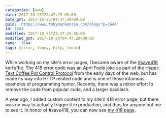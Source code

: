 ```yaml
---
categories: [www]
date: 2017-10-25T23:47:29-05:00
date_gmt: 2017-10-26T04:47:29+00:00
guid: 'https://www.tobymackenzie.com/blog/?p=1644'
id: 1644
modified: 2017-10-25T23:47:29-05:00
modified_gmt: 2017-10-26T04:47:29+00:00
name: '1644'
tags: [error, funny, http, tmcom]
---
```


While working on my site's error pages, I became aware of the [#save418](http://save418.com/) kerfuffle.<!--more-->  The 418 error code was an April Fools joke as part of the [Hyper-Text Coffee Pot Control Protocol](https://en.wikipedia.org/wiki/Hyper_Text_Coffee_Pot_Control_Protocol) from the early days of the web, but has made its way into HTTP related code and is one of those infamous examples of programming humor.  Recently, there was a minor effort to remove the code from popular code, and a larger backlash.

A year ago, I added custom content to my site's 418 error page, but there was no way to actually trigger it in production, and thus for anyone but me to see it.  In honor of #save418, you can now see [my 418 page](/418).
